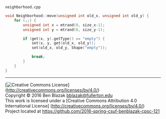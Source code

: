 `neighborhood.cpp`

```c++
void Neighborhood::move(unsigned int old_x, unsigned int old_y) {
    for (;;) {
        unsigned int x = mtrand(0, size_x-1);
        unsigned int y = mtrand(0, size_y-1);

        if (get(x, y).getType() == "empty") {
            set(x, y, get(old_x, old_y));
            set(old_x, old_y, Shape("empty"));

            break;
        }
    }
}
```


-------------------------------------------------------------------------------
[![Creative Commons License](https://i.creativecommons.org/l/by/4.0/88x31.png)]
(http://creativecommons.org/licenses/by/4.0/)  
Copyright &copy; 2016 Ben Blazak <bblazak@fullerton.edu>  
This work is licensed under a [Creative Commons Attribution 4.0 International
License] (http://creativecommons.org/licenses/by/4.0/)  
Project located at <https://github.com/2016-spring-csuf-benblazak-cpsc-121>

